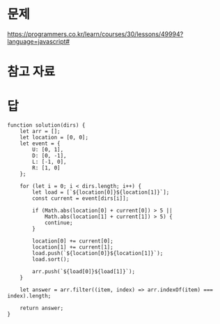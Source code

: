 # 문제
https://programmers.co.kr/learn/courses/30/lessons/49994?language=javascript#

# 참고 자료

# 답
    function solution(dirs) {
        let arr = [];
        let location = [0, 0];
        let event = {
            U: [0, 1],
            D: [0, -1],
            L: [-1, 0],
            R: [1, 0]
        };

        for (let i = 0; i < dirs.length; i++) {
            let load = [`${location[0]}${location[1]}`];
            const current = event[dirs[i]];

            if (Math.abs(location[0] + current[0]) > 5 ||
                Math.abs(location[1] + current[1]) > 5) {
                continue;
            }

            location[0] += current[0];
            location[1] += current[1];
            load.push(`${location[0]}${location[1]}`);
            load.sort();

            arr.push(`${load[0]}${load[1]}`);
        }

        let answer = arr.filter((item, index) => arr.indexOf(item) === index).length;

        return answer;
    }
